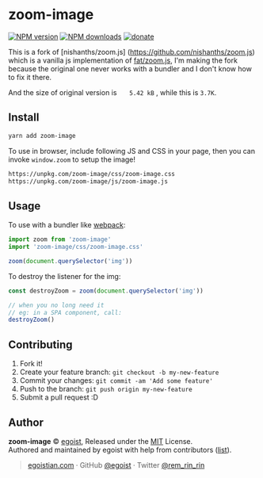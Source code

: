 # zoom-image

[![NPM version](https://img.shields.io/npm/v/zoom-image.svg?style=flat)](https://npmjs.com/package/zoom-image) [![NPM downloads](https://img.shields.io/npm/dm/zoom-image.svg?style=flat)](https://npmjs.com/package/zoom-image) [![donate](https://img.shields.io/badge/$-donate-ff69b4.svg?maxAge=2592000&style=flat)](https://github.com/egoist/donate)

This is a fork of [nishanths/zoom.js] (https://github.com/nishanths/zoom.js) which is a vanilla js implementation of [fat/zoom.js](https://github.com/fat/zoom.js), I'm making the fork because the original one never works with a bundler and I don't know how to fix it there.

And the size of original version is `	5.42 kB` , while this is `3.7K`.

## Install

```bash
yarn add zoom-image
```

To use in browser, include following JS and CSS in your page, then you can invoke `window.zoom` to setup the image!

```bash
https://unpkg.com/zoom-image/css/zoom-image.css
https://unpkg.com/zoom-image/js/zoom-image.js
```

## Usage

To use with a bundler like [webpack](https://webpack.js.org):

```js
import zoom from 'zoom-image'
import 'zoom-image/css/zoom-image.css'

zoom(document.querySelector('img'))
```

To destroy the listener for the img:

```js
const destroyZoom = zoom(document.querySelector('img'))

// when you no long need it
// eg: in a SPA component, call:
destroyZoom()
```

## Contributing

1. Fork it!
2. Create your feature branch: `git checkout -b my-new-feature`
3. Commit your changes: `git commit -am 'Add some feature'`
4. Push to the branch: `git push origin my-new-feature`
5. Submit a pull request :D


## Author

**zoom-image** © [egoist](https://github.com/egoist), Released under the [MIT](./LICENSE) License.<br>
Authored and maintained by egoist with help from contributors ([list](https://github.com/egoist/zoom-image/contributors)).

> [egoistian.com](https://egoistian.com) · GitHub [@egoist](https://github.com/egoist) · Twitter [@rem_rin_rin](https://twitter.com/rem_rin_rin)
